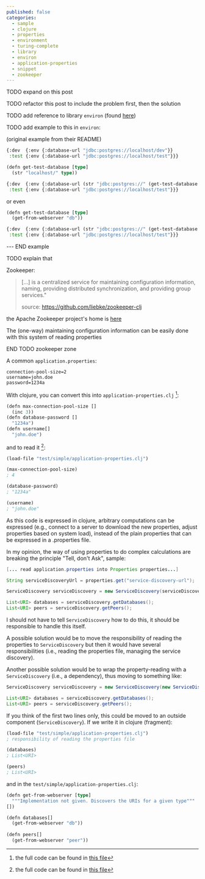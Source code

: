 ```yaml
---
published: false
categories:
  - sample
  - clojure
  - properties
  - environment
  - turing-complete
  - library
  - environ
  - application-properties
  - snippet
  - zookeeper
---
```


TODO expand on this post

TODO refactor this post to include the problem first, then the solution

TODO add reference to library ``environ`` (found [here](https://github.com/weavejester/environ))

TODO add example to this in ``environ``: 

(original example from their README)

```lisp
{:dev  {:env {:database-url "jdbc:postgres://localhost/dev"}}
 :test {:env {:database-url "jdbc:postgres://localhost/test"}}}
```

```lisp
(defn get-test-database [type]
  (str "localhost/" type))

{:dev  {:env {:database-url (str "jdbc:postgres://" (get-test-database "dev"))}}
 :test {:env {:database-url "jdbc:postgres://localhost/test"}}}
```

or even

```lisp
(defn get-test-database [type]
  (get-from-webserver "db"))

{:dev  {:env {:database-url (str "jdbc:postgres://" (get-test-database "dev"))}}
 :test {:env {:database-url "jdbc:postgres://localhost/test"}}}
```

--- END example

TODO explain that 

Zookeeper:

> [...] is a centralized service for maintaining configuration information, naming, providing distributed synchronization, and providing group services."
>
> source: https://github.com/liebke/zookeeper-clj

the Apache Zookeeper project's home is [here](http://zookeeper.apache.org/)

The (one-way) maintaining configuration information can be easily done with this system of reading properties

END TODO zookeeper zone

A common ``application.properties``:

```
connection-pool-size=2
username=john.doe
password=1234a
```

With clojure, you can convert this into ``application-properties.clj`` [^1]:

[^1]: the full code can be found in [this file](https://github.com/alvarogarcia7/clojure-simple-sessions/blob/master/test/simple/application-properties.clj)

```lisp
(defn max-connection-pool-size []
  (inc 3))
(defn database-password []
  "1234a")
(defn username[]
  "john.doe")
```

and to read it [^2]:

[^2]: the full code can be found in [this file](https://github.com/alvarogarcia7/clojure-simple-sessions/blob/master/test/simple/repl-session-14.clj)

```lisp
(load-file "test/simple/application-properties.clj")

(max-connection-pool-size)
; 4

(database-password)
; "1234a"

(username)
; "john.doe"
```

As this code is expressed in clojure, arbitrary computations can be expressed (e.g., connect to a server to download the new properties, adjust properties based on system load), instead of the plain properties that can be expressed in a .properties file.

In my opinion, the way of using properties to do complex calculations are breaking the principle "Tell, don't Ask", sample:

```java
[... read application.properties into Properties properties...]

String serviceDiscoveryUrl = properties.get("service-discovery-url");

ServiceDiscovery serviceDiscovery = new ServiceDiscovery(serviceDiscoveryUrl);

List<URI> databases = serviceDiscovery.getDatabases();
List<URI> peers = serviceDiscovery.getPeers();
```

I should not have to tell ``ServiceDiscovery`` how to do this, it should be responsible to handle this itself.

A possible solution would be to move the responsibility of reading the properties to ``ServiceDiscovery`` but then it would have several responsibilities (i.e., reading the properties file, managing the service discovery).

Another possible solution would be to wrap the property-reading with a ``ServiceDiscovery`` (i.e., a dependency), thus moving to something like:

```java
ServiceDiscovery serviceDiscovery = new ServiceDiscovery(new ServiceDiscoveryURLPropertyReader("application.properties"));

List<URI> databases = serviceDiscovery.getDatabases();
List<URI> peers = serviceDiscovery.getPeers();
```

If you think of the first two lines only, this could be moved to an outside component (``ServiceDiscovery``). If we write it in clojure (fragment):

```lisp
(load-file "test/simple/application-properties.clj")
; responsibility of reading the properties file

(databases)
; List<URI>

(peers)
; List<URI>
```

and in the ``test/simple/application-properties.clj``:

```lisp
(defn get-from-webserver [type]
  """Implementation not given. Discovers the URIs for a given type"""
[])

(defn databases[]
  (get-from-webserver "db"))
  
(defn peers[]
  (get-from-webserver "peer"))
```
